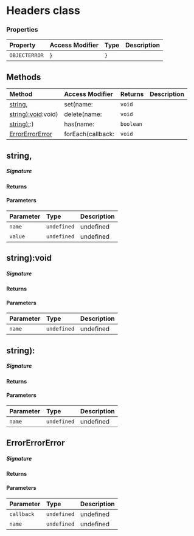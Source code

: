 # Headers class




### Properties

| Property	   | Access Modifier | Type	| Description|
|:-------------|:----|:-------|:-----------|
|`OBJECTERROR`     | } | `}` |  |




## Methods

| Method	   | Access Modifier | Returns	| Description|
|:-------------|:----|:-------|:-----------|
|[string,](#string,)     | set(name: | `void` |  |
|[string):void](#string):void)     | delete(name: | `void` |  |
|[string):](#string):)     | has(name: | `boolean` |  |
|[ErrorErrorError](#errorerrorerror)     | forEach(callback: | `void` |  |




## string,



##### Signature

#### Returns

#### Parameters


| Parameter	   | Type    | Description |
|:-------------|:---------------|:------------|
| `name`    | `undefined` | undefined |
| `value`    | `undefined` | undefined |


## string):void



##### Signature

#### Returns

#### Parameters


| Parameter	   | Type    | Description |
|:-------------|:---------------|:------------|
| `name`    | `undefined` | undefined |


## string):



##### Signature

#### Returns

#### Parameters


| Parameter	   | Type    | Description |
|:-------------|:---------------|:------------|
| `name`    | `undefined` | undefined |


## ErrorErrorError



##### Signature

#### Returns

#### Parameters


| Parameter	   | Type    | Description |
|:-------------|:---------------|:------------|
| `callback`    | `undefined` | undefined |
| `name`    | `undefined` | undefined |

